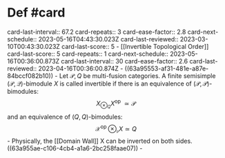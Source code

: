# Def #card
card-last-interval:: 67.2
card-repeats:: 3
card-ease-factor:: 2.8
card-next-schedule:: 2023-05-16T04:43:30.023Z
card-last-reviewed:: 2023-03-10T00:43:30.023Z
card-last-score:: 5
	- [[Invertible Topological Order]]
	  card-last-score:: 5
	  card-repeats:: 1
	  card-next-schedule:: 2023-05-16T00:36:00.873Z
	  card-last-interval:: 30
	  card-ease-factor:: 2.6
	  card-last-reviewed:: 2023-04-16T00:36:00.874Z
	- ((63a95553-af31-481e-a87e-84bccf082b10))
		- Let $\mathcal{P}, Q$ be multi-fusion categories. A finite semisimple $(\mathcal{P}, \mathcal{Q})$-bimodule $X$ is called invertible if there is an equivalence of $(\mathcal{P}, \mathcal{P})$-bimodules:
		  $$
		  X_{\otimes_Q} X^{\text {op }} \simeq \mathcal{P}
		  $$
		  and an equivalence of $(Q, Q)$-bimodules:
		  $$
		  \mathcal{X}^{\text {op }} \otimes_{\mathfrak{p}} X \simeq Q
		  $$
			- Physically, the [[Domain Wall]] X can be inverted on both sides.
			  ((63a955ae-c106-4cb4-a1a6-2bc258faae07))
			-